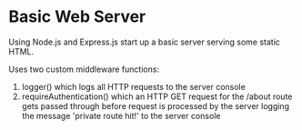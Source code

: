 # Basic Web Server

Using Node.js and Express.js start up a basic server serving some static HTML.

Uses two custom middleware functions:
1. logger() which logs all HTTP requests to the server console
2. requireAuthentication() which an HTTP GET request for the /about route gets passed through before request is processed by the server logging the message 'private route hit!' to the server console
